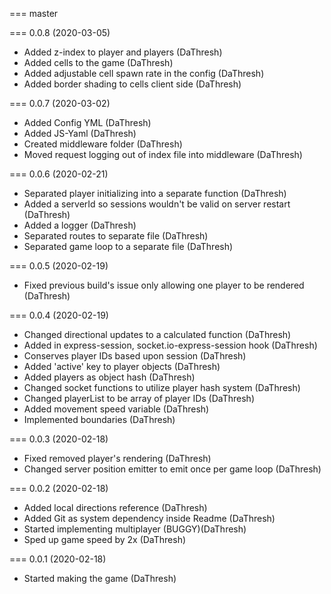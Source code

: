 === master

=== 0.0.8 (2020-03-05)

* Added z-index to player and players (DaThresh)
* Added cells to the game (DaThresh)
* Added adjustable cell spawn rate in the config (DaThresh)
* Added border shading to cells client side (DaThresh)

=== 0.0.7 (2020-03-02)

* Added Config YML (DaThresh)
* Added JS-Yaml (DaThresh)
* Created middleware folder (DaThresh)
* Moved request logging out of index file into middleware (DaThresh)

=== 0.0.6 (2020-02-21)

* Separated player initializing into a separate function (DaThresh)
* Added a serverId so sessions wouldn't be valid on server restart (DaThresh)
* Added a logger (DaThresh)
* Separated routes to separate file (DaThresh)
* Separated game loop to a separate file (DaThresh)

=== 0.0.5 (2020-02-19)

* Fixed previous build's issue only allowing one player to be rendered (DaThresh)

=== 0.0.4 (2020-02-19)

* Changed directional updates to a calculated function (DaThresh)
* Added in express-session, socket.io-express-session hook (DaThresh)
* Conserves player IDs based upon session (DaThresh)
* Added 'active' key to player objects (DaThresh)
* Added players as object hash (DaThresh)
* Changed socket functions to utilize player hash system (DaThresh)
* Changed playerList to be array of player IDs (DaThresh)
* Added movement speed variable (DaThresh)
* Implemented boundaries (DaThresh)

=== 0.0.3 (2020-02-18)

* Fixed removed player's rendering (DaThresh)
* Changed server position emitter to emit once per game loop (DaThresh)

=== 0.0.2 (2020-02-18)

* Added local directions reference (DaThresh)
* Added Git as system dependency inside Readme (DaThresh)
* Started implementing multiplayer (BUGGY)(DaThresh)
* Sped up game speed by 2x (DaThresh)

=== 0.0.1 (2020-02-18)

* Started making the game (DaThresh)
